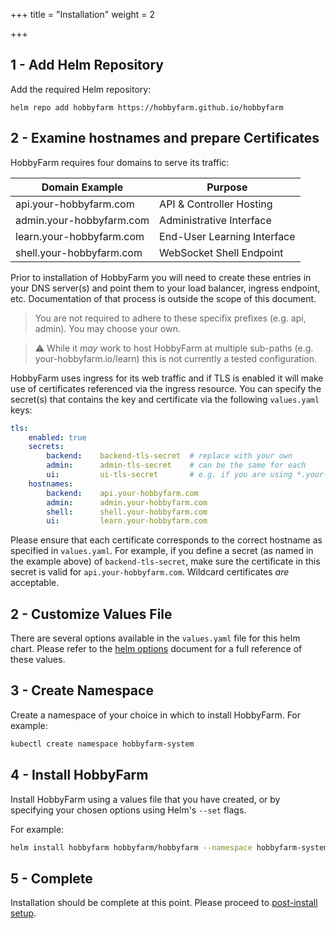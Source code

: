 +++
title = "Installation"
weight = 2

+++

## 1 - Add Helm Repository

Add the required Helm repository:

`helm repo add hobbyfarm https://hobbyfarm.github.io/hobbyfarm`

## 2 - Examine hostnames and prepare Certificates

HobbyFarm requires four domains to serve its traffic:

|Domain Example|Purpose|
|--------------|--------|
|api.your-hobbyfarm.com|API & Controller Hosting|
|admin.your-hobbyfarm.com|Administrative Interface|
|learn.your-hobbyfarm.com|End-User Learning Interface|
|shell.your-hobbyfarm.com|WebSocket Shell Endpoint|

Prior to installation of HobbyFarm you will need to create these entries in your DNS server(s) and point them to your load balancer, ingress endpoint, etc. Documentation of that process is outside the scope of this document. 

> You are not required to adhere to these specifix prefixes (e.g. api, admin). You may choose your own. 

> :warning: While it *may* work to host HobbyFarm at multiple sub-paths (e.g. your-hobbyfarm.io/learn) this is not currently a tested configuration. 

HobbyFarm uses ingress for its web traffic and if TLS is enabled it will make use of certificates referenced via the ingress resource. You can specify the secret(s) that contains the key and certificate via the following `values.yaml` keys:

```yaml
tls:
    enabled: true
    secrets:
        backend:    backend-tls-secret  # replace with your own
        admin:      admin-tls-secret    # can be the same for each
        ui:         ui-tls-secret       # e.g. if you are using *.your-hobbyfarm.com
    hostnames:
        backend:    api.your-hobbyfarm.com
        admin:      admin.your-hobbyfarm.com
        shell:      shell.your-hobbyfarm.com
        ui:         learn.your-hobbyfarm.com
```

Please ensure that each certificate corresponds to the correct hostname as specified in `values.yaml`. For example, if you define a secret (as named in the example above) of `backend-tls-secret`, make sure the certificate in this secret is valid for `api.your-hobbyfarm.com`. Wildcard certificates *are* acceptable.

## 2 - Customize Values File

There are several options available in the `values.yaml` file for this helm chart. Please refer to the [helm options](appendix/helm_options.md) document for a full reference of these values. 

## 3 - Create Namespace

Create a namespace of your choice in which to install HobbyFarm. For example:

```bash
kubectl create namespace hobbyfarm-system
```

## 4 - Install HobbyFarm 

Install HobbyFarm using a values file that you have created, or by specifying your chosen options using Helm's `--set` flags.

For example:

```bash
helm install hobbyfarm hobbyfarm/hobbyfarm --namespace hobbyfarm-system --set ingress.tls.enabled=true
```

## 5 - Complete

Installation should be complete at this point. Please proceed to [post-install setup](setup/post_install.md).